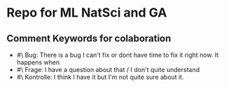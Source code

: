 # Repo for ML NatSci and GA

## Comment Keywords for colaboration

- #\ Bug: There is a bug I can't fix or dont have time to fix it right now. It happens when <short desctiption>
- #\ Frage: I have a question about that / I don't quite understand <x>
- #\ Kontrolle: I think I have it but I'm not quite sure about it.  